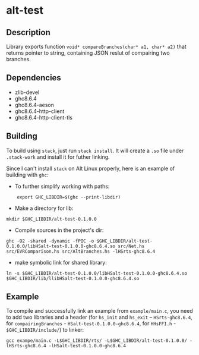 # alt-test

## Description
Library exports function `void* compareBranches(char* a1, char* a2)` that returns pointer to string, containing JSON reslut of compairing two branches.

## Dependencies
* zlib-devel
* ghc8.6.4
* ghc8.6.4-aeson
* ghc8.6.4-http-client
* ghc8.6.4-http-client-tls

## Building

To build using `stack`, just run `stack install`. It will create a `.so` file under `.stack-work` and install it for futher linking.

Since I can't install `stack` on Alt Linux properly, here is an example of building with `ghc`:
* To further simplify working with paths:
```
    export GHC_LIBDIR=$(ghc --print-libdir)
```

* Make a directory for lib:
```
mkdir $GHC_LIBDIR/alt-test-0.1.0.0
```
* Compile sources in the project's dir:
```
ghc -O2 -shared -dynamic -fPIC -o $GHC_LIBDIR/alt-test-0.1.0.0/libHSalt-test-0.1.0.0-ghc8.6.4.so src/Net.hs src/EVRComparison.hs src/AltBranches.hs -lHSrts-ghc8.6.4
```
* make symbolic link for shared library:
```
ln -s $GHC_LIBDIR/alt-test-0.1.0.0/libHSalt-test-0.1.0.0-ghc8.6.4.so $GHC_LIBDIR/lib/llibHSalt-test-0.1.0.0-ghc8.6.4.so
```

## Example

To compile and successfully link an example from `example/main.c`, you need to add two libraries and a header (for `hs_init` and `hs_exit` – `HSrts-ghc8.6.4`, for `compairingBranches` - `HSalt-test-0.1.0.0-ghc8.6.4`, for `HHsFFI.h` - `$GHC_LIBDIR/include/`) to linker:
```
gcc exampe/main.c -L$GHC_LIBDIR/rts/ -L$GHC_LIBDIR/alt-test-0.1.0.0/ -lHSrts-ghc8.6.4 -lHSalt-test-0.1.0.0-ghc8.6.4
```
